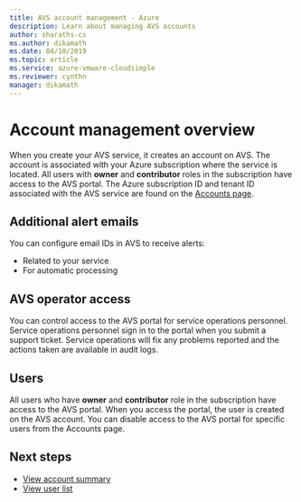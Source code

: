 ```yaml
---
title: AVS account management - Azure 
description: Learn about managing AVS accounts 
author: sharaths-cs 
ms.author: dikamath 
ms.date: 04/10/2019 
ms.topic: article 
ms.service: azure-vmware-cloudsimple 
ms.reviewer: cynthn 
manager: dikamath 
---
```

# Account management overview

When you create your AVS service, it creates an account on AVS. The account is associated with your Azure subscription where the service is located. All users with **owner** and **contributor** roles in the subscription have access to the AVS portal. The Azure subscription ID and tenant ID associated with the AVS service are found on the [Accounts page](account.md).

## Additional alert emails

You can configure email IDs in AVS to receive alerts:

* Related to your service
* For automatic processing

## AVS operator access

You can control access to the AVS portal for service operations personnel. Service operations personnel sign in to the portal when you submit a support ticket. Service operations will fix any problems reported and the actions taken are available in audit logs.

## Users

All users who have **owner** and **contributor** role in the subscription have access to the AVS portal. When you access the portal, the user is created on the AVS account. You can disable access to the AVS portal for specific users from the Accounts page.

## Next steps

* [View account summary](account.md)
* [View user list](users.md)
